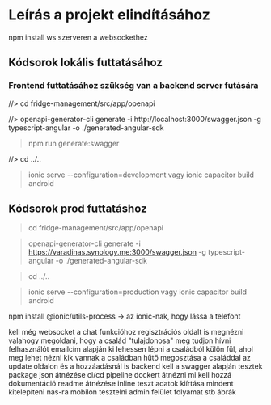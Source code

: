# Leírás a projekt elindításához

npm install ws szerveren a websockethez

## Kódsorok lokális futtatásához
### Frontend futtatásához szükség van a backend server futására

//> cd fridge-management/src/app/openapi

//> openapi-generator-cli generate -i http://localhost:3000/swagger.json -g typescript-angular -o ./generated-angular-sdk
> npm run generate:swagger

//> cd ../..

> ionic serve --configuration=development vagy ionic capacitor build android


## Kódsorok prod futtatáshoz

> cd fridge-management/src/app/openapi

> openapi-generator-cli generate -i https://varadinas.synology.me:3000/swagger.json -g typescript-angular -o ./generated-angular-sdk

> cd ../..

> ionic serve --configuration=production vagy ionic capacitor build android

npm install @ionic/utils-process -> az ionic-nak, hogy lássa a telefont


kell még websocket a chat funkcióhoz
regisztrációs oldalt is megnézni
valahogy megoldani, hogy a család "tulajdonosa" meg tudjon hívni felhasználót emailcím alapján
ki lehessen lépni a családból
külön fül, ahol meg lehet nézni kik vannak a családban
hűtő megosztása a családdal az update oldalon és a hozzáadásnál is
backend kell a swagger alapján
tesztek
package json átnézése
ci/cd pipeline
dockert átnézni mi kell hozzá
dokumentáció
readme átnézése
inline teszt adatok kiírtása
mindent kitelepíteni nas-ra
mobilon tesztelni
admin felület
folyamat stb ábrák
